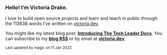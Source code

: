 ### Hello! I’m Victoria Drake.

I love to build open source projects and learn and teach in public through the 113638 words I’ve written on [victoria.dev](https://victoria.dev).

You might like my latest blog post: **[Introducing The Tech Leader Docs](https://victoria.dev/blog/introducing-the-tech-leader-docs/)**. You can subscribe to my [**blog RSS**](https://victoria.dev/index.xml) or by email at [**victoria.dev**](https://victoria.dev).

<sub>Last updated by magic on 11 Jan 2022.</sub>
